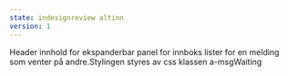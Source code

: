 ```yaml
---
state: indesignreview altinn
version: 1
---
```


Header innhold for ekspanderbar panel for innboks lister for en melding som venter på andre.Stylingen styres av css klassen a-msgWaiting
